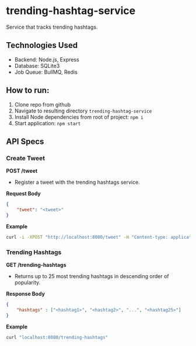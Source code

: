 # trending-hashtag-service
Service that tracks trending hashtags.

## Technologies Used
- Backend: Node.js, Express
- Database: SQLite3
- Job Queue: BullMQ, Redis

## How to run:

1. Clone repo from github
2. Navigate to resulting directory `trending-hashtag-service`
3. Install Node dependencies from root of project:
    `npm i`
4. Start application: `npm start`

## API Specs

### Create Tweet

**POST /tweet**

- Register a tweet with the trending hashtags service.

**Request Body**
```json
{
    "tweet": "<tweet>"
}
```

**Example**
```bash
curl -i -XPOST "http://localhost:8080/tweet" -H "Content-type: application/json" -d "{ \"tweet\": \"Today is the 30 year anniversary of UNLV winning the national championship. Vegas was still a small town back then and as a kid growing up there nothing was bigger than the Runnin' Rebels. Still think this is the best college basketball team ever. #UNLV #Baskeball\" }"             
```

### Trending Hashtags

**GET /trending-hashtags**

- Returns up to 25 most trending hashtags in descending order of popularity.

**Response Body**
```json
{
    "hashtags" : ["<hashtag1>", "<hashtag2>", "...", "<hashtag25>"]
}
```

**Example**
```bash
curl "localhost:8080/trending-hashtags"           
```
